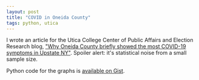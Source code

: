 ```yaml
---
layout: post
title: "COVID in Oneida County"
tags: python, utica
---
```

I wrote an article for the Utica College Center of Public Affairs and Election Research blog,
["Why Oneida County briefly showed the most COVID-19 symptoms in Upstate NY"](https://www.ucpublicaffairs.com/home/2020/5/2/why-oneida-county-briefly-showed-the-most-covid-19-symptoms-in-upstate-ny-by-brenton-recht). Spoiler alert: it's statistical noise from a small sample size.

Python code for the graphs is [available on Gist](https://gist.github.com/brsr/51e0487b2f84691490a1b3c6b1c22354).
